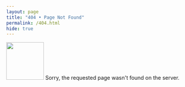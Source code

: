 ```yaml
---
layout: page
title: "404 • Page Not Found"
permalink: /404.html
hide: true
---
```

<img src="/static/img/cat.png" width="100" height="100" />
Sorry, the requested page wasn't found on the server.
